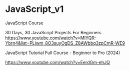 # JavaScript_v1
JavaScript Course


30 Days, 30 JavaScript Projects For Beginners 
https://www.youtube.com/watch?v=MIYQR-Ybrn4&list=PLjwm_8O3suyOgDS_Z8AWbbq3zpCmR-WE9


JavaScript Tutorial Full Course - Beginner to Pro (2024)

https://www.youtube.com/watch?v=EerdGm-ehJQ
